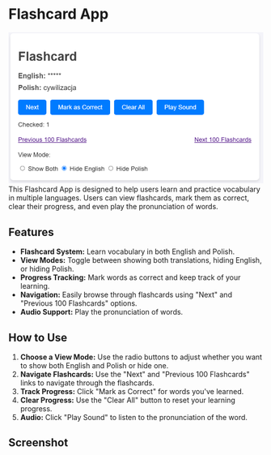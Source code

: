 # Flashcard App
![Flashcard App Screenshot](screenFlashcards.png)
This Flashcard App is designed to help users learn and practice vocabulary in multiple languages. Users can view flashcards, mark them as correct, clear their progress, and even play the pronunciation of words.

## Features

- **Flashcard System:** Learn vocabulary in both English and Polish.
- **View Modes:** Toggle between showing both translations, hiding English, or hiding Polish.
- **Progress Tracking:** Mark words as correct and keep track of your learning.
- **Navigation:** Easily browse through flashcards using "Next" and "Previous 100 Flashcards" options.
- **Audio Support:** Play the pronunciation of words.

## How to Use

1. **Choose a View Mode:** Use the radio buttons to adjust whether you want to show both English and Polish or hide one.
2. **Navigate Flashcards:** Use the "Next" and "Previous 100 Flashcards" links to navigate through the flashcards.
3. **Track Progress:** Click "Mark as Correct" for words you've learned.
4. **Clear Progress:** Use the "Clear All" button to reset your learning progress.
5. **Audio:** Click "Play Sound" to listen to the pronunciation of the word.

## Screenshot



